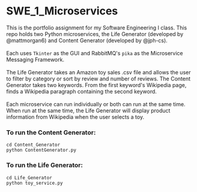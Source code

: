 # SWE_1_Microservices
This is the portfolio assignment for my Software Engineering I class.
This repo holds two Python microservices, the Life Generator (developed by @mattmorgan6) and Content Generator (developed by @jph-cs). <br><br>
Each uses `Tkinter` as the GUI and RabbitMQ's `pika` as the Microservice Messaging Framework.<br><br>
The Life Generator takes an Amazon toy sales .csv file and allows the user to filter by category or sort by review and number of reviews. The Content Generator takes two keywords. From the first keyword's Wikipedia page, finds a Wikipedia paragraph containing the second keyword.<br><br>
Each microservice can run individually or both can run at the same time. When run at the same time, the Life Generator will display product information from Wikipedia when the user selects a toy.

### To run the Content Generator:
    cd Content_Generator
    python ContentGenerator.py

### To run the Life Generator:
    cd Life_Generator
    python toy_service.py

